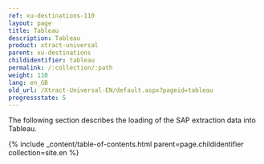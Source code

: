 ```yaml
---
ref: xu-destinations-110
layout: page
title: Tableau
description: Tableau
product: xtract-universal
parent: xu-destinations
childidentifier: tableau
permalink: /:collection/:path
weight: 110
lang: en_GB
old_url: /Xtract-Universal-EN/default.aspx?pageid=tableau
progressstate: 5
---
```

The following section describes the loading of the SAP extraction data into Tableau. 

{% include _content/table-of-contents.html parent=page.childidentifier collection=site.en %}
